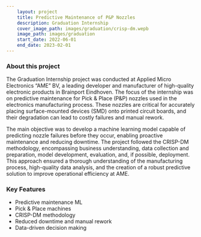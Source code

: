 ```yaml
---
    layout: project
    title: Predictive Maintenance of P&P Nozzles
    description: Graduation Internship
    cover_image_path: images/graduation/crisp-dm.wepb
    image_path: images/graduation
    start_date: 2022-06-01
    end_date: 2023-02-01
---
```


### About this project

The Graduation Internship project was conducted at Applied Micro Electronics “AME” BV, a leading developer and manufacturer of high-quality electronic products in Brainport Eindhoven. The focus of the internship was on predictive maintenance for Pick & Place (P&P) nozzles used in the electronics manufacturing process. These nozzles are critical for accurately placing surface-mounted devices (SMD) onto printed circuit boards, and their degradation can lead to costly failures and manual rework.

The main objective was to develop a machine learning model capable of predicting nozzle failures before they occur, enabling proactive maintenance and reducing downtime. The project followed the CRISP-DM methodology, encompassing business understanding, data collection and preparation, model development, evaluation, and, if possible, deployment. This approach ensured a thorough understanding of the manufacturing process, high-quality data analysis, and the creation of a robust predictive solution to improve operational efficiency at AME.

### Key Features
- Predictive maintenance ML
- Pick & Place machines
- CRISP-DM methodology
- Reduced downtime and manual rework
- Data-driven decision making